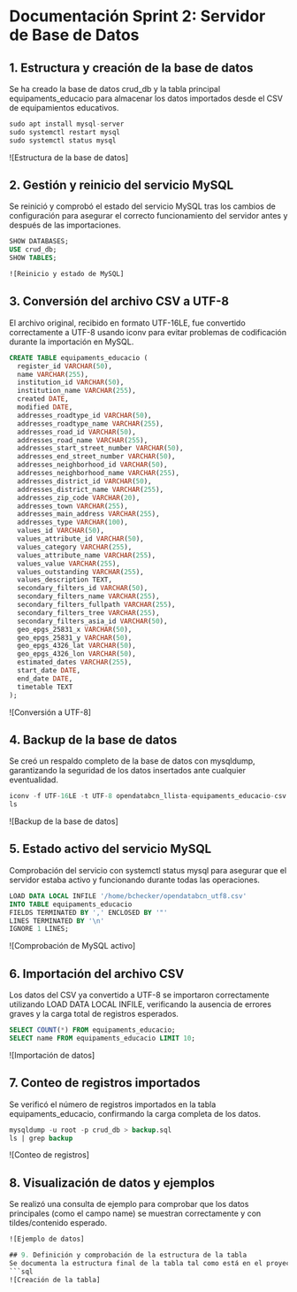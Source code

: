 # Documentación Sprint 2: Servidor de Base de Datos
## 1. Estructura y creación de la base de datos
Se ha creado la base de datos crud_db y la tabla principal equipaments_educacio para almacenar los datos importados desde el CSV de equipamientos educativos.
```sql
sudo apt install mysql-server
sudo systemctl restart mysql
sudo systemctl status mysql
```
![Estructura de la base de datos]​

## 2. Gestión y reinicio del servicio MySQL
Se reinició y comprobó el estado del servicio MySQL tras los cambios de configuración para asegurar el correcto funcionamiento del servidor antes y después de las importaciones.
```sql
SHOW DATABASES;
USE crud_db;
SHOW TABLES;

![Reinicio y estado de MySQL]​
```
## 3. Conversión del archivo CSV a UTF-8
El archivo original, recibido en formato UTF-16LE, fue convertido correctamente a UTF-8 usando iconv para evitar problemas de codificación durante la importación en MySQL.
```sql
CREATE TABLE equipaments_educacio (
  register_id VARCHAR(50),
  name VARCHAR(255),
  institution_id VARCHAR(50),
  institution_name VARCHAR(255),
  created DATE,
  modified DATE,
  addresses_roadtype_id VARCHAR(50),
  addresses_roadtype_name VARCHAR(255),
  addresses_road_id VARCHAR(50),
  addresses_road_name VARCHAR(255),
  addresses_start_street_number VARCHAR(50),
  addresses_end_street_number VARCHAR(50),
  addresses_neighborhood_id VARCHAR(50),
  addresses_neighborhood_name VARCHAR(255),
  addresses_district_id VARCHAR(50),
  addresses_district_name VARCHAR(255),
  addresses_zip_code VARCHAR(20),
  addresses_town VARCHAR(255),
  addresses_main_address VARCHAR(255),
  addresses_type VARCHAR(100),
  values_id VARCHAR(50),
  values_attribute_id VARCHAR(50),
  values_category VARCHAR(255),
  values_attribute_name VARCHAR(255),
  values_value VARCHAR(255),
  values_outstanding VARCHAR(255),
  values_description TEXT,
  secondary_filters_id VARCHAR(50),
  secondary_filters_name VARCHAR(255),
  secondary_filters_fullpath VARCHAR(255),
  secondary_filters_tree VARCHAR(255),
  secondary_filters_asia_id VARCHAR(50),
  geo_epgs_25831_x VARCHAR(50),
  geo_epgs_25831_y VARCHAR(50),
  geo_epgs_4326_lat VARCHAR(50),
  geo_epgs_4326_lon VARCHAR(50),
  estimated_dates VARCHAR(255),
  start_date DATE,
  end_date DATE,
  timetable TEXT
);
```
![Conversión a UTF-8]​

## 4. Backup de la base de datos
Se creó un respaldo completo de la base de datos con mysqldump, garantizando la seguridad de los datos insertados ante cualquier eventualidad.
```sql
iconv -f UTF-16LE -t UTF-8 opendatabcn_llista-equipaments_educacio-csv.csv -o opendatabcn_utf8.csv
ls
```
![Backup de la base de datos]​

## 5. Estado activo del servicio MySQL
Comprobación del servicio con systemctl status mysql para asegurar que el servidor estaba activo y funcionando durante todas las operaciones.
```sql
LOAD DATA LOCAL INFILE '/home/bchecker/opendatabcn_utf8.csv'
INTO TABLE equipaments_educacio
FIELDS TERMINATED BY ',' ENCLOSED BY '"'
LINES TERMINATED BY '\n'
IGNORE 1 LINES;
```
![Comprobación de MySQL activo]​

## 6. Importación del archivo CSV
Los datos del CSV ya convertido a UTF-8 se importaron correctamente utilizando LOAD DATA LOCAL INFILE, verificando la ausencia de errores graves y la carga total de registros esperados.
```sql
SELECT COUNT(*) FROM equipaments_educacio;
SELECT name FROM equipaments_educacio LIMIT 10;
```
![Importación de datos]​

## 7. Conteo de registros importados
Se verificó el número de registros importados en la tabla equipaments_educacio, confirmando la carga completa de los datos.
```sql
mysqldump -u root -p crud_db > backup.sql
ls | grep backup
```
![Conteo de registros]​

## 8. Visualización de datos y ejemplos
Se realizó una consulta de ejemplo para comprobar que los datos principales (como el campo name) se muestran correctamente y con tildes/contenido esperado.
```sql
![Ejemplo de datos]​

## 9. Definición y comprobación de la estructura de la tabla
Se documenta la estructura final de la tabla tal como está en el proyecto, mostrando los campos y tipos de datos de cada uno.
```sql
![Creación de la tabla]​
